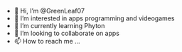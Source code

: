 - 👋 Hi, I’m @GreenLeaf07
- 👀 I’m interested in apps programming and videogames
- 🌱 I’m currently learning Phyton
- 💞️ I’m looking to collaborate on apps 
- 📫 How to reach me ...

<!---
GreenLeaf07/GreenLeaf07 is a ✨ special ✨ repository because its `README.md` (this file) appears on your GitHub profile.
You can click the Preview link to take a look at your changes.
--->
